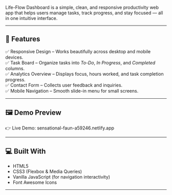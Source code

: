 Life-Flow Dashboard is a simple, clean, and responsive productivity web app that helps users manage tasks, track progress, and stay focused — all in one intuitive interface.

---

## 🚀 Features

✅ Responsive Design – Works beautifully across desktop and mobile devices.  
✅ Task Board – Organize tasks into *To-Do*, *In Progress*, and *Completed* columns.  
✅ Analytics Overview – Displays focus, hours worked, and task completion progress.  
✅ Contact Form – Collects user feedback and inquiries.  
✅ Mobile Navigation – Smooth slide-in menu for small screens.

---

## 🖼️ Demo Preview

👉 Live Demo: sensational-faun-a59246.netlify.app

---

## 💻 Built With

- HTML5
- CSS3 (Flexbox & Media Queries)
- Vanilla JavaScript (for navigation interactivity)
- Font Awesome Icons

---
